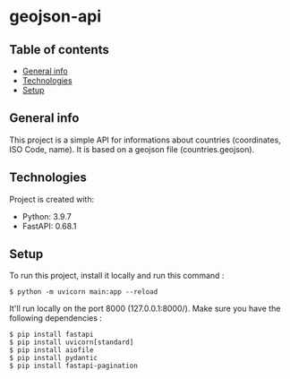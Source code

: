 # geojson-api

## Table of contents
* [General info](#general-info)
* [Technologies](#technologies)
* [Setup](#setup)

## General info
This project is a simple API for informations about countries (coordinates, ISO Code, name). It is based on a geojson file (countries.geojson).
	
## Technologies
Project is created with:
* Python: 3.9.7
* FastAPI: 0.68.1
	
## Setup
To run this project, install it locally and run this command :

```
$ python -m uvicorn main:app --reload
```

It'll run locally on the port 8000 (127.0.0.1:8000/).
Make sure you have the following dependencies :

```
$ pip install fastapi
$ pip install uvicorn[standard]
$ pip install aiofile
$ pip install pydantic
$ pip install fastapi-pagination
```
